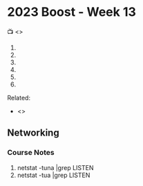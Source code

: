 # 2023 Boost - Week 13

📺 <>

1. 
1. 
1. 
1. 
1. 
1. 

Related:

* <>

## Networking
### Course Notes

1. netstat -tuna |grep LISTEN
1. netstat -tua |grep LISTEN

